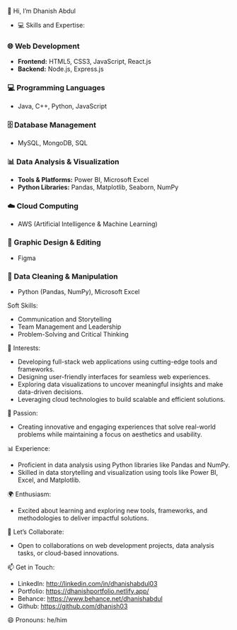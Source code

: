 👋 Hi, I’m Dhanish Abdul
- 💻 Skills and Expertise:
### 🌐 Web Development
- **Frontend:** HTML5, CSS3, JavaScript, React.js
- **Backend:** Node.js, Express.js

### 💻 Programming Languages
- Java, C++, Python, JavaScript

### 🗄️ Database Management
- MySQL, MongoDB, SQL

### 📊 Data Analysis & Visualization
- **Tools & Platforms:** Power BI, Microsoft Excel
- **Python Libraries:** Pandas, Matplotlib, Seaborn, NumPy

### ☁️ Cloud Computing
- AWS (Artificial Intelligence & Machine Learning)

### 🎨 Graphic Design & Editing
- Figma

### 🧹 Data Cleaning & Manipulation
- Python (Pandas, NumPy), Microsoft Excel

Soft Skills:
- Communication and Storytelling
- Team Management and Leadership
- Problem-Solving and Critical Thinking

👀 Interests:
- Developing full-stack web applications using cutting-edge tools and frameworks.
- Designing user-friendly interfaces for seamless web experiences.
- Exploring data visualizations to uncover meaningful insights and make data-driven decisions.
- Leveraging cloud technologies to build scalable and efficient solutions.

🎨 Passion:
- Creating innovative and engaging experiences that solve real-world problems while maintaining a focus on aesthetics and usability.

📊 Experience:
- Proficient in data analysis using Python libraries like Pandas and NumPy.
- Skilled in data storytelling and visualization using tools like Power BI, Excel, and Matplotlib.
  
🌍 Enthusiasm:
- Excited about learning and exploring new tools, frameworks, and methodologies to deliver impactful solutions.

🔗 Let’s Collaborate:
- Open to collaborations on web development projects, data analysis tasks, or cloud-based innovations.

📫 Get in Touch:
- LinkedIn: http://linkedin.com/in/dhanishabdul03
- Portfolio: https://dhanishportfolio.netlify.app/
- Behance: https://www.behance.net/dhanishabdul
- Github: https://github.com/dhanish03

😄 Pronouns: he/him

<!---
dhanish03/dhanish03 is a ✨ special ✨ repository because its `README.md` (this file) appears on your GitHub profile.
You can click the Preview link to take a look at your changes.
--->

